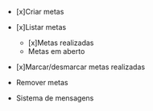 - [x]Criar metas
- [x]Listar metas
    - [x]Metas realizadas
    - Metas em aberto

- [x]Marcar/desmarcar metas realizadas
- Remover metas
- Sistema de mensagens